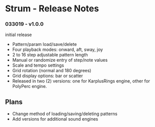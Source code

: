 # Strum - Release Notes

### 033019 - v1.0.0
initial release

- Pattern/param load/save/delete
- Four playback modes: onward, aft, sway, joy
- 2 to 16 step adjustable pattern length
- Manual or randomize entry of step/note values
- Scale and tempo settings
- Grid rotation (normal and 180 degrees)
- Grid display options: bar or scatter
- Released in two (2) versions: one for KarplusRings engine, other for PolyPerc engine.

## Plans

- Change method of loading/saving/deleting patterns
- Add versions for additional sound engines
